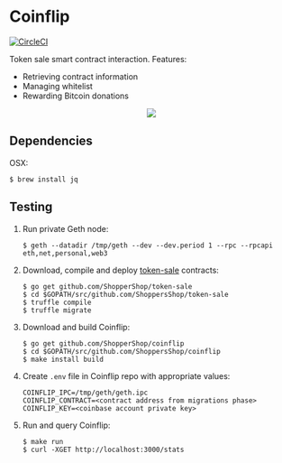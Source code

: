 # Coinflip

[![CircleCI](https://circleci.com/gh/ShoppersShop/coinflip.svg?style=svg&circle-token=804bc203f4671e3d5bca41a1f207f508677e5bb2)](https://circleci.com/gh/ShoppersShop/coinflip)

Token sale smart contract interaction. Features:

* Retrieving contract information
* Managing whitelist
* Rewarding Bitcoin donations

<p align="center">
    <img    src="https://vignette.wikia.nocookie.net/glee/images/d/d5/281735_1342370254-coin-flip.gif.gif/revision/latest?cb=20130929223343">
</p>

## Dependencies

OSX:

    $ brew install jq

## Testing

1. Run private Geth node:

    ```
    $ geth --datadir /tmp/geth --dev --dev.period 1 --rpc --rpcapi eth,net,personal,web3
    ```

2. Download, compile and deploy [token-sale](github.com/ShopperShop/token-sale) contracts:

    ```
    $ go get github.com/ShopperShop/token-sale
    $ cd $GOPATH/src/github.com/ShoppersShop/token-sale
    $ truffle compile
    $ truffle migrate
    ```

3. Download and build Coinflip:

    ```
    $ go get github.com/ShopperShop/coinflip
    $ cd $GOPATH/src/github.com/ShoppersShop/coinflip
    $ make install build
    ```

4. Create `.env` file in Coinflip repo with appropriate values:

    ```
    COINFLIP_IPC=/tmp/geth/geth.ipc
    COINFLIP_CONTRACT=<contract address from migrations phase>
    COINFLIP_KEY=<coinbase account private key>
    ```

5. Run and query Coinflip:

    ```
    $ make run
    $ curl -XGET http://localhost:3000/stats
    ```
